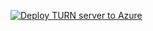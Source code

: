 
[![Deploy TURN server to Azure](http://azuredeploy.net/deploybutton.png)](https://portal.azure.com/#create/Microsoft.Template/uri/https%3A%2F%2Fraw.githubusercontent.com%2Fanastasiia-zolochevska%2Farm-deployment-turn-server%2Fmaster%2Fturn-server-template.json)
